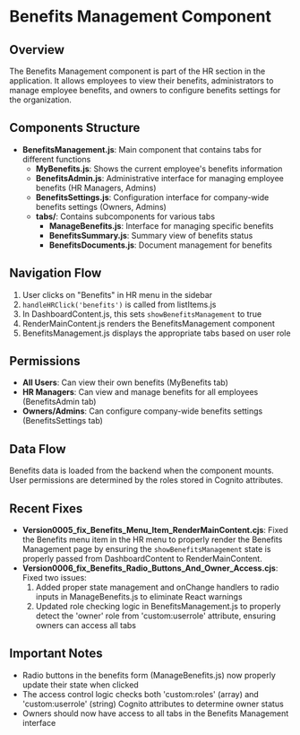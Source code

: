 # Benefits Management Component

## Overview
The Benefits Management component is part of the HR section in the application. It allows employees to view their benefits, administrators to manage employee benefits, and owners to configure benefits settings for the organization.

## Components Structure
- **BenefitsManagement.js**: Main component that contains tabs for different functions
  - **MyBenefits.js**: Shows the current employee's benefits information
  - **BenefitsAdmin.js**: Administrative interface for managing employee benefits (HR Managers, Admins)
  - **BenefitsSettings.js**: Configuration interface for company-wide benefits settings (Owners, Admins)
  - **tabs/**: Contains subcomponents for various tabs
    - **ManageBenefits.js**: Interface for managing specific benefits
    - **BenefitsSummary.js**: Summary view of benefits status
    - **BenefitsDocuments.js**: Document management for benefits

## Navigation Flow
1. User clicks on "Benefits" in HR menu in the sidebar
2. `handleHRClick('benefits')` is called from listItems.js
3. In DashboardContent.js, this sets `showBenefitsManagement` to true
4. RenderMainContent.js renders the BenefitsManagement component
5. BenefitsManagement.js displays the appropriate tabs based on user role

## Permissions
- **All Users**: Can view their own benefits (MyBenefits tab)
- **HR Managers**: Can view and manage benefits for all employees (BenefitsAdmin tab)
- **Owners/Admins**: Can configure company-wide benefits settings (BenefitsSettings tab)

## Data Flow
Benefits data is loaded from the backend when the component mounts. User permissions are determined by the roles stored in Cognito attributes.

## Recent Fixes
- **Version0005_fix_Benefits_Menu_Item_RenderMainContent.cjs**: Fixed the Benefits menu item in the HR menu to properly render the Benefits Management page by ensuring the `showBenefitsManagement` state is properly passed from DashboardContent to RenderMainContent.
- **Version0006_fix_Benefits_Radio_Buttons_And_Owner_Access.cjs**: Fixed two issues:
  1. Added proper state management and onChange handlers to radio inputs in ManageBenefits.js to eliminate React warnings
  2. Updated role checking logic in BenefitsManagement.js to properly detect the 'owner' role from 'custom:userrole' attribute, ensuring owners can access all tabs

## Important Notes
- Radio buttons in the benefits form (ManageBenefits.js) now properly update their state when clicked
- The access control logic checks both 'custom:roles' (array) and 'custom:userrole' (string) Cognito attributes to determine owner status
- Owners should now have access to all tabs in the Benefits Management interface 